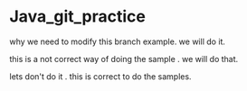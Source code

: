 # Java_git_practice

 why we need to modify this branch example. we will do it.
 
 this is a not correct way of doing the sample . we will do that.
 
 lets don't do it . this is correct to do the samples.
